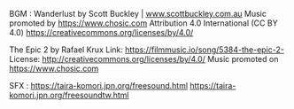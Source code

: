 BGM :
Wanderlust by Scott Buckley | www.scottbuckley.com.au
Music promoted by https://www.chosic.com
Attribution 4.0 International (CC BY 4.0)
https://creativecommons.org/licenses/by/4.0/

The Epic 2 by Rafael Krux
Link: https://filmmusic.io/song/5384-the-epic-2-
License: http://creativecommons.org/licenses/by/4.0/
Music promoted on https://www.chosic.com

SFX :
https://taira-komori.jpn.org/freesound.html
https://taira-komori.jpn.org/freesoundtw.html